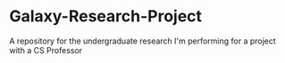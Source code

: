# Galaxy-Research-Project
A repository for the undergraduate research I'm performing for a project with a CS Professor

